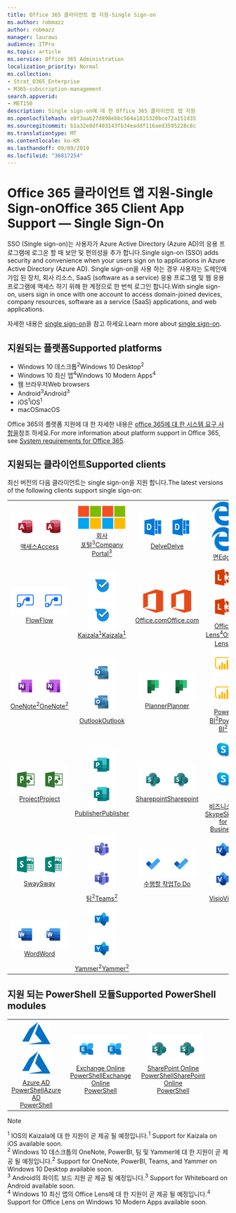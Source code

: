 ```yaml
---
title: Office 365 클라이언트 앱 지원-Single Sign-on
ms.author: robmazz
author: robmazz
manager: laurawi
audience: ITPro
ms.topic: article
ms.service: Office 365 Administration
localization_priority: Normal
ms.collection:
- Strat_O365_Enterprise
- M365-subscription-management
search.appverid:
- MET150
description: Single sign-on에 대 한 Office 365 클라이언트 앱 지원
ms.openlocfilehash: e8f3aab27d898ebbc564a1815320bce72a151d35
ms.sourcegitcommit: b1a32e8df403143fb34eaddf116aed3595228c8c
ms.translationtype: MT
ms.contentlocale: ko-KR
ms.lasthandoff: 09/09/2019
ms.locfileid: "36817254"
---
```

# <a name="office-365-client-app-support--single-sign-on"></a><span data-ttu-id="15d99-103">Office 365 클라이언트 앱 지원-Single Sign-on</span><span class="sxs-lookup"><span data-stu-id="15d99-103">Office 365 Client App Support — Single Sign-On</span></span>

<span data-ttu-id="15d99-104">SSO (Single sign-on)는 사용자가 Azure Active Directory (Azure AD)의 응용 프로그램에 로그온 할 때 보안 및 편의성을 추가 합니다.</span><span class="sxs-lookup"><span data-stu-id="15d99-104">Single sign-on (SSO) adds security and convenience when your users sign on to applications in Azure Active Directory (Azure AD).</span></span> <span data-ttu-id="15d99-105">Single sign-on을 사용 하는 경우 사용자는 도메인에 가입 된 장치, 회사 리소스, SaaS (software as a service) 응용 프로그램 및 웹 응용 프로그램에 액세스 하기 위해 한 계정으로 한 번씩 로그인 합니다.</span><span class="sxs-lookup"><span data-stu-id="15d99-105">With single sign-on, users sign in once with one account to access domain-joined devices, company resources, software as a service (SaaS) applications, and web applications.</span></span>

<span data-ttu-id="15d99-106">자세한 내용은 [single sign-on](https://docs.microsoft.com/azure/active-directory/manage-apps/what-is-single-sign-on)을 참고 하세요.</span><span class="sxs-lookup"><span data-stu-id="15d99-106">Learn more about [single sign-on](https://docs.microsoft.com/azure/active-directory/manage-apps/what-is-single-sign-on).</span></span>

## <a name="supported-platforms"></a><span data-ttu-id="15d99-107">지원되는 플랫폼</span><span class="sxs-lookup"><span data-stu-id="15d99-107">Supported platforms</span></span>

 - <span data-ttu-id="15d99-108">Windows 10 데스크톱<sup>2</sup></span><span class="sxs-lookup"><span data-stu-id="15d99-108">Windows 10 Desktop<sup>2</sup></span></span>
 - <span data-ttu-id="15d99-109">Windows 10 최신 앱<sup>4</sup></span><span class="sxs-lookup"><span data-stu-id="15d99-109">Windows 10 Modern Apps<sup>4</sup></span></span>
 - <span data-ttu-id="15d99-110">웹 브라우저</span><span class="sxs-lookup"><span data-stu-id="15d99-110">Web browsers</span></span>
 - <span data-ttu-id="15d99-111">Android<sup>3</sup></span><span class="sxs-lookup"><span data-stu-id="15d99-111">Android<sup>3</sup></span></span>
 - <span data-ttu-id="15d99-112">iOS<sup>1</sup></span><span class="sxs-lookup"><span data-stu-id="15d99-112">iOS<sup>1</sup></span></span>
 - <span data-ttu-id="15d99-113">macOS</span><span class="sxs-lookup"><span data-stu-id="15d99-113">macOS</span></span>

<span data-ttu-id="15d99-114">Office 365의 플랫폼 지원에 대 한 자세한 내용은 [office 365에 대 한 시스템 요구 사항을](https://products.office.com/office-system-requirements)참조 하세요.</span><span class="sxs-lookup"><span data-stu-id="15d99-114">For more information about platform support in Office 365, see [System requirements for Office 365](https://products.office.com/office-system-requirements).</span></span>

## <a name="supported-clients"></a><span data-ttu-id="15d99-115">지원되는 클라이언트</span><span class="sxs-lookup"><span data-stu-id="15d99-115">Supported clients</span></span>

<span data-ttu-id="15d99-116">최신 버전의 다음 클라이언트는 single sign-on을 지원 합니다.</span><span class="sxs-lookup"><span data-stu-id="15d99-116">The latest versions of the following clients support single sign-on:</span></span>

| | | | | | |
|:---:|:---:|:---:|:---:|:---:|:---:|
| <span data-ttu-id="15d99-117">![액세스 아이콘](media/o365-access-64x64.png)</span><span class="sxs-lookup"><span data-stu-id="15d99-117">![Access icon](media/o365-access-64x64.png)</span></span> <br> [<span data-ttu-id="15d99-118">액세스</span><span class="sxs-lookup"><span data-stu-id="15d99-118">Access</span></span>](https://products.office.com/access) | <span data-ttu-id="15d99-119">![회사 포털 아이콘](media/o365-microsoft-64x64.png)</span><span class="sxs-lookup"><span data-stu-id="15d99-119">![Company portal icon](media/o365-microsoft-64x64.png)</span></span> <br> [<span data-ttu-id="15d99-120">회사 <br> 포털<sup>3</sup></span><span class="sxs-lookup"><span data-stu-id="15d99-120">Company <br> Portal<sup>3</sup> </span></span>](https://docs.microsoft.com/intune-user-help/sign-in-to-the-company-portal) | <span data-ttu-id="15d99-121">![Delve 아이콘](media/o365-delve-64x64.png)</span><span class="sxs-lookup"><span data-stu-id="15d99-121">![Delve icon](media/o365-delve-64x64.png)</span></span> <br> [<span data-ttu-id="15d99-122">Delve</span><span class="sxs-lookup"><span data-stu-id="15d99-122">Delve</span></span>](https://products.office.com/business/intelligent-search) | <span data-ttu-id="15d99-123">![에 지 아이콘](media/o365-edge-64x64.png)</span><span class="sxs-lookup"><span data-stu-id="15d99-123">![Edge icon](media/o365-edge-64x64.png)</span></span> <br> [<span data-ttu-id="15d99-124">면</span><span class="sxs-lookup"><span data-stu-id="15d99-124">Edge</span></span>](https://www.microsoft.com/windows/microsoft-edge) | <span data-ttu-id="15d99-125">![Excel 아이콘](media/o365-excel-64x64.png)</span><span class="sxs-lookup"><span data-stu-id="15d99-125">![Excel icon](media/o365-excel-64x64.png)</span></span> <br> [<span data-ttu-id="15d99-126">Excel</span><span class="sxs-lookup"><span data-stu-id="15d99-126">Excel</span></span>](https://products.office.com/excel) 
| <span data-ttu-id="15d99-127">![흐름 아이콘](media/o365-flow-64x64.png)</span><span class="sxs-lookup"><span data-stu-id="15d99-127">![Flow icon](media/o365-flow-64x64.png)</span></span> <br> [<span data-ttu-id="15d99-128">Flow</span><span class="sxs-lookup"><span data-stu-id="15d99-128">Flow</span></span>](https://flow.microsoft.com) | <span data-ttu-id="15d99-129">![Kaizala 아이콘](media/o365-kaizala-64x64.png)</span><span class="sxs-lookup"><span data-stu-id="15d99-129">![Kaizala icon](media/o365-kaizala-64x64.png)</span></span> <br> [<span data-ttu-id="15d99-130">Kaizala<sup>1</sup></span><span class="sxs-lookup"><span data-stu-id="15d99-130">Kaizala<sup>1</sup></span></span>](https://products.office.com/en/business/microsoft-kaizala) | <span data-ttu-id="15d99-131">![Office.com 아이콘](media/o365-office-64x64.png)</span><span class="sxs-lookup"><span data-stu-id="15d99-131">![Office.com icon](media/o365-office-64x64.png)</span></span> <br> [<span data-ttu-id="15d99-132">Office.com</span><span class="sxs-lookup"><span data-stu-id="15d99-132">Office.com</span></span>](https://www.office.com/) | <span data-ttu-id="15d99-133">![렌즈 아이콘](media/o365-lens-64x64.png)</span><span class="sxs-lookup"><span data-stu-id="15d99-133">![Lens icon](media/o365-lens-64x64.png)</span></span> <br> [<span data-ttu-id="15d99-134">Office Lens<sup>4</sup></span><span class="sxs-lookup"><span data-stu-id="15d99-134">Office Lens<sup>4</sup></span></span>](https://www.microsoft.com/p/office-lens/9wzdncrfj3t8?activetab=pivot%3Aoverviewtab) | <span data-ttu-id="15d99-135">![비즈니스용 OneDrive 아이콘](media/o365-OneDrive-64x64.png)</span><span class="sxs-lookup"><span data-stu-id="15d99-135">![OneDrive for Business icon](media/o365-OneDrive-64x64.png)</span></span> <br> [<span data-ttu-id="15d99-136">OneDrive</span><span class="sxs-lookup"><span data-stu-id="15d99-136">OneDrive</span></span>](https://products.office.com/onedrive-for-business/online-cloud-storage) 
| <span data-ttu-id="15d99-137">![OneNote 아이콘](media/o365-OneNote-64x64.png)</span><span class="sxs-lookup"><span data-stu-id="15d99-137">![OneNote icon](media/o365-OneNote-64x64.png)</span></span> <br> [<span data-ttu-id="15d99-138">OneNote<sup>2</sup></span><span class="sxs-lookup"><span data-stu-id="15d99-138">OneNote<sup>2</sup></span></span>](https://products.office.com/onenote) | <span data-ttu-id="15d99-139">![Outlook 아이콘](media/o365-outlook-64x64.png)</span><span class="sxs-lookup"><span data-stu-id="15d99-139">![Outlook icon](media/o365-outlook-64x64.png)</span></span> <br> [<span data-ttu-id="15d99-140">Outlook</span><span class="sxs-lookup"><span data-stu-id="15d99-140">Outlook</span></span>](https://products.office.com/outlook) | <span data-ttu-id="15d99-141">![Planner 아이콘](media/o365-planner-64x64.png)</span><span class="sxs-lookup"><span data-stu-id="15d99-141">![Planner icon](media/o365-planner-64x64.png)</span></span> <br> [<span data-ttu-id="15d99-142">Planner</span><span class="sxs-lookup"><span data-stu-id="15d99-142">Planner</span></span>](https://products.office.com/business/task-management-software) | <span data-ttu-id="15d99-143">![PowerBI 아이콘](media/o365-powerbi-64x64.png)</span><span class="sxs-lookup"><span data-stu-id="15d99-143">![PowerBI icon](media/o365-powerbi-64x64.png)</span></span> <br> [<span data-ttu-id="15d99-144">Power BI<sup>2</sup></span><span class="sxs-lookup"><span data-stu-id="15d99-144">Power BI<sup>2</sup></span></span>](https://powerbi.microsoft.com)| <span data-ttu-id="15d99-145">![PowerPoint 아이콘](media/o365-powerpoint-64x64.png)</span><span class="sxs-lookup"><span data-stu-id="15d99-145">![PowerPoint icon](media/o365-powerpoint-64x64.png)</span></span> <br> [<span data-ttu-id="15d99-146">PowerPoint</span><span class="sxs-lookup"><span data-stu-id="15d99-146">PowerPoint</span></span>](https://products.office.com/powerpoint) 
| <span data-ttu-id="15d99-147">![프로젝트 아이콘](media/o365-project-64x64.png)</span><span class="sxs-lookup"><span data-stu-id="15d99-147">![Project icon](media/o365-project-64x64.png)</span></span> <br> [<span data-ttu-id="15d99-148">Project</span><span class="sxs-lookup"><span data-stu-id="15d99-148">Project</span></span>](https://products.office.com/project) | <span data-ttu-id="15d99-149">![Publisher 아이콘](media/o365-publisher-64x64.png)</span><span class="sxs-lookup"><span data-stu-id="15d99-149">![Publisher icon](media/o365-publisher-64x64.png)</span></span> <br> [<span data-ttu-id="15d99-150">Publisher</span><span class="sxs-lookup"><span data-stu-id="15d99-150">Publisher</span></span>](https://products.office.com/publisher) | <span data-ttu-id="15d99-151">![SharePoint 아이콘](media/o365-sharepoint-64x64.png)</span><span class="sxs-lookup"><span data-stu-id="15d99-151">![SharePoint icon](media/o365-sharepoint-64x64.png)</span></span> <br> [<span data-ttu-id="15d99-152">Sharepoint</span><span class="sxs-lookup"><span data-stu-id="15d99-152">Sharepoint</span></span>](https://products.office.com/sharepoint) | <span data-ttu-id="15d99-153">![비즈니스용 Skype 아이콘](media/o365-skypeforbusiness-64x64.png)</span><span class="sxs-lookup"><span data-stu-id="15d99-153">![Skype for Business icon](media/o365-skypeforbusiness-64x64.png)</span></span> <br> [<span data-ttu-id="15d99-154"><br> 비즈니스용 Skype</span><span class="sxs-lookup"><span data-stu-id="15d99-154">Skype for <br> Business</span></span>](https://www.skype.com/business/) | <span data-ttu-id="15d99-155">![스티커 메모 아이콘](media/o365-stickynotes-64x64.png)</span><span class="sxs-lookup"><span data-stu-id="15d99-155">![Sticky Notes icon](media/o365-stickynotes-64x64.png)</span></span> <br> [<span data-ttu-id="15d99-156">스티커 메모</span><span class="sxs-lookup"><span data-stu-id="15d99-156">Sticky Notes</span></span>](https://www.microsoft.com/p/microsoft-sticky-notes/9nblggh4qghw) 
| <span data-ttu-id="15d99-157">![Sway 아이콘](media/o365-sway-64x64.png)</span><span class="sxs-lookup"><span data-stu-id="15d99-157">![Sway icon](media/o365-sway-64x64.png)</span></span> <br> [<span data-ttu-id="15d99-158">Sway</span><span class="sxs-lookup"><span data-stu-id="15d99-158">Sway</span></span>](https://sway.com) | <span data-ttu-id="15d99-159">![팀 아이콘](media/o365-teams-64x64.png)</span><span class="sxs-lookup"><span data-stu-id="15d99-159">![Teams icon](media/o365-teams-64x64.png)</span></span> <br> [<span data-ttu-id="15d99-160">팀<sup>2</sup></span><span class="sxs-lookup"><span data-stu-id="15d99-160">Teams<sup>2</sup></span></span>](https://products.office.com/microsoft-teams/group-chat-software) | <span data-ttu-id="15d99-161">![할 일 아이콘](media/o365-todo-64x64.png)</span><span class="sxs-lookup"><span data-stu-id="15d99-161">![To Do icon](media/o365-todo-64x64.png)</span></span> <br> [<span data-ttu-id="15d99-162">수행할 작업</span><span class="sxs-lookup"><span data-stu-id="15d99-162">To Do</span></span>](https://todo.microsoft.com) | <span data-ttu-id="15d99-163">![Visio 아이콘](media/o365-visio-64x64.png)</span><span class="sxs-lookup"><span data-stu-id="15d99-163">![Visio icon](media/o365-visio-64x64.png)</span></span> <br> [<span data-ttu-id="15d99-164">Visio</span><span class="sxs-lookup"><span data-stu-id="15d99-164">Visio</span></span>](https://products.office.com/visio/flowchart-software) | <span data-ttu-id="15d99-165">![화이트 보드 아이콘](media/o365-whiteboard-64x64.png)</span><span class="sxs-lookup"><span data-stu-id="15d99-165">![Whiteboard icon](media/o365-whiteboard-64x64.png)</span></span> <br> [<span data-ttu-id="15d99-166">화이트 보드<sup>3</sup></span><span class="sxs-lookup"><span data-stu-id="15d99-166">Whiteboard<sup>3</sup></span></span>](https://whiteboard.microsoft.com/) 
| <span data-ttu-id="15d99-167">![Word 아이콘](media/o365-word-64x64.png)</span><span class="sxs-lookup"><span data-stu-id="15d99-167">![Word icon](media/o365-word-64x64.png)</span></span> <br> [<span data-ttu-id="15d99-168">Word</span><span class="sxs-lookup"><span data-stu-id="15d99-168">Word</span></span>](https://products.office.com/word) | <span data-ttu-id="15d99-169">![Yammer 아이콘](media/o365-yammer-64x64.png)</span><span class="sxs-lookup"><span data-stu-id="15d99-169">![Yammer icon](media/o365-yammer-64x64.png)</span></span> <br> [<span data-ttu-id="15d99-170">Yammer<sup>2</sup></span><span class="sxs-lookup"><span data-stu-id="15d99-170">Yammer<sup>2</sup></span></span>](https://products.office.com/yammer/yammer-overview) |

## <a name="supported-powershell-modules"></a><span data-ttu-id="15d99-171">지원 되는 PowerShell 모듈</span><span class="sxs-lookup"><span data-stu-id="15d99-171">Supported PowerShell modules</span></span>

| | | | | | |
|:---:|:---:|:---:|:---:|:---:|:---:|
| <span data-ttu-id="15d99-172">![Azure 아이콘](media/o365-azure-64x64.png)</span><span class="sxs-lookup"><span data-stu-id="15d99-172">![Azure icon](media/o365-azure-64x64.png)</span></span> <br> [<span data-ttu-id="15d99-173">Azure AD <br> PowerShell</span><span class="sxs-lookup"><span data-stu-id="15d99-173">Azure AD <br> PowerShell</span></span>](https://docs.microsoft.com/powershell/azure/active-directory/overview?view=azureadps-2.0) | <span data-ttu-id="15d99-174">![Exchange 아이콘](media/o365-exchange-64x64.png)</span><span class="sxs-lookup"><span data-stu-id="15d99-174">![Exchange icon](media/o365-exchange-64x64.png)</span></span> <br> [<span data-ttu-id="15d99-175">Exchange Online <br> PowerShell</span><span class="sxs-lookup"><span data-stu-id="15d99-175">Exchange Online <br> PowerShell</span></span>](https://docs.microsoft.com/powershell/exchange/exchange-online/exchange-online-powershell?view=exchange-ps) | <span data-ttu-id="15d99-176">![SharePoint 아이콘](media/o365-sharepoint-64x64.png)</span><span class="sxs-lookup"><span data-stu-id="15d99-176">![SharePoint icon](media/o365-sharepoint-64x64.png)</span></span> <br> [<span data-ttu-id="15d99-177">SharePoint Online <br> PowerShell</span><span class="sxs-lookup"><span data-stu-id="15d99-177">SharePoint Online <br> PowerShell</span></span>](https://docs.microsoft.com/sharepoint/manage-team-and-communication-sites-in-powershell)

> [!NOTE]
> <span data-ttu-id="15d99-178"><sup>1</sup> IOS의 Kaizala에 대 한 지원이 곧 제공 될 예정입니다.</span><span class="sxs-lookup"><span data-stu-id="15d99-178"><sup>1</sup> Support for Kaizala on iOS available soon.</span></span> <br>
> <span data-ttu-id="15d99-179"><sup>2</sup> Windows 10 데스크톱의 OneNote, PowerBI, 팀 및 Yammer에 대 한 지원이 곧 제공 될 예정입니다.</span><span class="sxs-lookup"><span data-stu-id="15d99-179"><sup>2</sup> Support for OneNote, PowerBI, Teams, and Yammer on Windows 10 Desktop available soon.</span></span> <br>
> <span data-ttu-id="15d99-180"><sup>3</sup> Android의 화이트 보드 지원 곧 제공 될 예정입니다.</span><span class="sxs-lookup"><span data-stu-id="15d99-180"><sup>3</sup> Support for Whiteboard on Android available soon.</span></span> <br>
> <span data-ttu-id="15d99-181"><sup>4</sup> Windows 10 최신 앱의 Office Lens에 대 한 지원이 곧 제공 될 예정입니다.</span><span class="sxs-lookup"><span data-stu-id="15d99-181"><sup>4</sup> Support for Office Lens on Windows 10 Modern Apps available soon.</span></span> <br>
